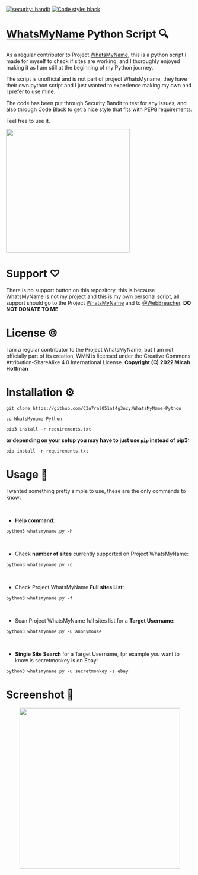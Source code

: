 [![security: bandit](https://img.shields.io/badge/security-bandit-yellow.svg)](https://github.com/PyCQA/bandit)
[![Code style: black](https://img.shields.io/badge/code%20style-black-000000.svg)](https://github.com/psf/black)


# [WhatsMyName](https://github.com/WebBreacher/WhatsMyName) Python Script 🔍
As a regular contributor to Project [WhatsMyName](https://whatsmyname.app), this is a python script I made for myself to check if sites are working, and I thoroughly enjoyed making it as I am still at the beginning of my Python journey. 

The script is unofficial and is not part of project WhatsMyname, they have their own python script and I just wanted to experience making my own and I prefer to use mine.

The code has been put through Security Bandit to test for any issues, and also through Code Black to get a nice style that fits with PEP8 requirements.

Feel free to use it.

<img width="333" src="https://user-images.githubusercontent.com/104733166/189120786-f854c5f8-57df-408c-bf33-b8eda521572c.png">

# Support ♡
There is no support button on this repository, this is because WhatsMyName is not my project and this is my own personal script,  all support should go to the Project [WhatsMyName](https://github.com/WebBreacher/WhatsMyName) and to [@WebBreacher](https://ko-fi.com/WebBreacher). **DO NOT DONATE TO ME**

# License ©
I am a regular contributor to the Project WhatsMyName, but I am not officially part of its creation, WMN is licensed under the Creative Commons Attribution-ShareAlike 4.0 International License. **Copyright (C) 2022 Micah Hoffman**

# Installation ⚙️

```
git clone https://github.com/C3n7ral051nt4g3ncy/WhatsMyName-Python
```

```
cd WhatsMyname-Python
```

```
pip3 install -r requirements.txt
```

**or depending on your setup you may have to just use `pip` instead of pip3:**

```
pip install -r requirements.txt
```

# Usage 📖
I wanted something pretty simple to use, these are the only commands to know:<br>

<br>

- **Help command**: 
```
python3 whatsmyname.py -h 
```
<br>

- Check **number of sites** currently supported on Project WhatsMyName:
```
python3 whatsmyname.py -c 
```
<br>

- Check Project WhatsMyName **Full sites List**:
```
python3 whatsmyname.py -f
```
<br>

- Scan Project WhatsMyName full sites list for a **Target Username**:

```
python3 whatsmyname.py -u anonymouse
```
<br>

- **Single Site Search** for a Target Username, fpr example you want to know is secretmonkey is on Ebay:

```
python3 whatsmyname.py -u secretmonkey -s ebay
```

# Screenshot 📸

<p align="center">
<img width="433" src="https://user-images.githubusercontent.com/104733166/189768071-2b462432-0256-499a-b8c4-618663e22b62.png"><p/>

